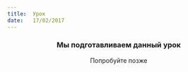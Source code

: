 ```yaml
---
title:  Урок
date:   17/02/2017
---
```


### <center>Мы подготавливаем данный урок</center>
<center>Попробуйте позже</center>